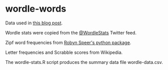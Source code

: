 # wordle-words
 
Data used in [this blog post](https://waldrn.com/what-makes-a-wordle-word-hard/).

Wordle stats were copied from the [@WordleStats](https://twitter.com/wordlestats) Twitter feed.

Zipf word frequencies from [Robyn Speer's python package](https://github.com/rspeer/wordfreq).

Letter frequencies and Scrabble scores from Wikipedia.

The wordle-stats.R script produces the summary data file wordle-data.csv.